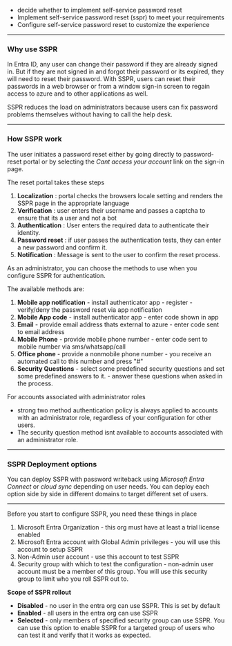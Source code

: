 
- decide whether to implement self-service password reset
- Implement self-service password reset (sspr) to meet your requirements
- Configure self-service password reset to customize the experience


---

### Why use SSPR

In Entra ID, any user can change their password if they are already signed in. But if they are not signed in and forgot their password or its expired, they will need to reset their password. With SSPR, users can reset their passwords in a web browser or from a window sign-in screen to regain access to azure and to other applications as well.

SSPR reduces the load on administrators because users can fix password problems themselves without having to call the help desk.

---

### How SSPR work

The user initiates a password reset either by going directly to password-reset portal or by selecting the *Cant access your account* link on the sign-in page.

The reset portal takes these steps
1. **Localization** : portal checks the browsers locale setting and renders the SSPR page in the appropriate language
2. **Verification** : user enters their username and passes a captcha to ensure that its a user and not a bot
3. **Authentication** : User enters the required data to authenticate their identity.
4. **Password reset** : if user passes the authentication tests, they can enter a new password and confirm it.
5. **Notification** : Message is sent to the user to confirm the reset process.

As an administrator, you can choose the methods to use when you configure SSPR for authentication.

The available methods are:
1. **Mobile app notification** - install authenticator app - register - verify/deny the password reset via app notification
2. **Mobile App code** - install authenticator app - enter code shown in app
3. **Email** - provide email address thats external to azure - enter code sent to email address
4. **Mobile Phone** - provide mobile phone number - enter code sent to mobile number via sms/whatsapp/call
5. **Office phone** - provide a nonmobile phone number - you receive an automated call to this number and press "#"
6. **Security Questions** - select some predefined security questions and set some predefined answers to it. - answer these questions when asked in the process.


For accounts associated with administrator roles
- strong two method authentication policy is always applied to accounts with an administrator role, regardless of your configuration for other users.
- The security question method isnt available to accounts associated with an administrator role.


---

### SSPR Deployment options

You can deploy SSPR with password writeback using _Microsoft Entra Connect_ or _cloud sync_ depending on user needs. You can deploy each option side by side in different domains to target different set of users.


---

Before you start to configure SSPR, you need these things in place
1. Microsoft Entra Organization - this org must have at least a trial license enabled
2. Microsoft Entra account with Global Admin privileges - you will use this account to setup SSPR
3. Non-Admin user account - use this account to test SSPR
4. Security group with which to test the configuration - non-admin user account must be a member of this group. You will use this security group to limit who you roll SSPR out to.


**Scope of SSPR rollout**
- **Disabled** - no user in the entra org can use SSPR. This is set by default
- **Enabled** - all users in the entra org can use SSPR
- **Selected** - only members of specified security group can use SSPR. You can use this option to enable SSPR for a targeted group of users who can test it and verify that it works as expected.

